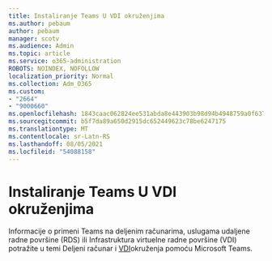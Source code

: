 ```yaml
---
title: Instaliranje Teams U VDI okruženjima
ms.author: pebaum
author: pebaum
manager: scotv
ms.audience: Admin
ms.topic: article
ms.service: o365-administration
ROBOTS: NOINDEX, NOFOLLOW
localization_priority: Normal
ms.collection: Adm_O365
ms.custom:
- "2664"
- "9000660"
ms.openlocfilehash: 1843caac062824ee531abda8e443903b98d94b4948759a0f63741ae17062bf8e
ms.sourcegitcommit: b5f7da89a650d2915dc652449623c78be6247175
ms.translationtype: MT
ms.contentlocale: sr-Latn-RS
ms.lasthandoff: 08/05/2021
ms.locfileid: "54088158"
---
```

# <a name="installing-teams-on-vdi-environments"></a>Instaliranje Teams U VDI okruženjima

Informacije o primeni Teams na deljenim računarima, uslugama udaljene radne površine (RDS) ili Infrastruktura virtuelne radne površine (VDI) potražite u temi Deljeni računar i [VDI](https://docs.microsoft.com/deployoffice/teams-install#shared-computer-and-vdi-environments-with-microsoft-teams)okruženja pomoću Microsoft Teams.